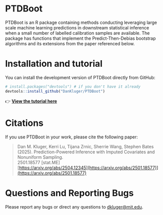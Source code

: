 # PTDBoot

PTDBoot is an R package containing methods conducting leveraging large scale machine learning predictions in downstream statistical inference when a small number of labelled calibration samples are available. The package has functions that implement the Predict-Then-Debias bootstrap algorithms and its extensions from the paper referenced below. 

# Installation and tutorial

You can install the development version of PTDBoot directly from GitHub: 

```r
# install.packages("devtools") # if you don't have it already
devtools::install_github("DanKluger/PTDBoot")
```

👉 [**View the tutorial here**](https://dankluger.github.io/PTDBootTutorial/Tutorial.html)

# Citations

If you use PTDBoot in your work, please cite the following paper:

> Dan M. Kluger, Kerri Lu, Tijana Zrnic, Sherrie Wang, Stephen Bates (2025). Prediction-Powered Inference with Imputed Covariates and Nonuniform Sampling.  
> 2501.18577 [stat.ME]  
> [https://arxiv.org/abs/2504.12345](https://arxiv.org/abs/2501.18577)](https://arxiv.org/abs/2501.18577)

# Questions and Reporting Bugs

Please report any bugs or direct any questions to dkluger@mit.edu.
